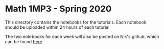 # Math 1MP3 - Spring 2020

This directory contains the notebooks for the tutorials.
Each notebook should be uploaded within 24 hours of each tutorial.

The two notebooks for each week will also be posted on Nik's github, which can be found [here](https://github.com/nikpocuca/math1mp3/tree/master/spring-2020).
